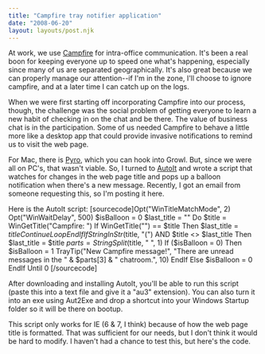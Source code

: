 ```yaml
---
title: "Campfire tray notifier application"
date: "2008-06-20"
layout: layouts/post.njk
---
```


At work, we use [Campfire](http://campfirenow.com/) for intra-office communication. It's been a real boon for keeping everyone up to speed one what's happening, especially since many of us are separated geographically. It's also great because we can properly manage our attention--if I'm in the zone, I'll choose to ignore campfire, and at a later time I can catch up on the logs.

When we were first starting off incorporating Campfire into our process, though, the challenge was the social problem of getting everyone to learn a new habit of checking in on the chat and be there. The value of business chat is in the participation. Some of us needed Campfire to behave a little more like a desktop app that could provide invasive notifications to remind us to visit the web page.

For Mac, there is [Pyro](http://www.karppinen.fi/pyro/), which you can hook into Growl. But, since we were all on PC's, that wasn't viable. So, I turned to [AutoIt](http://www.autoitscript.com/autoit3/) and wrote a script that watches for changes in the web page title and pops up a balloon notification when there's a new message. Recently, I got an email from someone requesting this, so I'm posting it here.

Here is the AutoIt script: \[sourcecode\]Opt("WinTitleMatchMode", 2) Opt("WinWaitDelay", 500) $isBalloon = 0 $last_title = "" Do $title = WinGetTitle("Campfire: ") If WinGetTitle("") == $title Then $last\_title = $title ContinueLoop EndIf If StringInStr($title, "(") AND $title &lt;&gt; $last\_title Then $last_title = $title $parts = StringSplit($title, " ", 1) If ($isBalloon = 0) Then $isBalloon = 1 TrayTip("New Campfire message!", "There are unread messages in the " &amp; $parts\[3\] &amp; " chatroom.", 10) EndIf Else \$isBalloon = 0 EndIf Until 0 \[/sourcecode\]

After downloading and installing AutoIt, you'll be able to run this script (paste this into a text file and give it a "au3" extension). You can also turn it into an exe using Aut2Exe and drop a shortcut into your Windows Startup folder so it will be there on bootup.

This script only works for IE (6 & 7, I think) because of how the web page title is formatted. That was sufficient for our needs, but I don't think it would be hard to modify. I haven't had a chance to test this, but here's the code.
